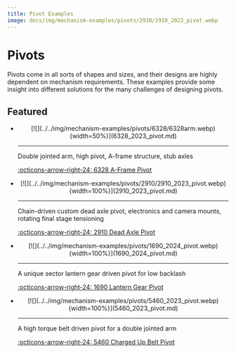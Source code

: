 ```yaml
---
title: Pivot Examples
image: docs/img/mechanism-examples/pivots/2910/2910_2023_pivot.webp
---
```


# Pivots

Pivots come in all sorts of shapes and sizes, and their designs are highly dependent on mechanism requirements. These examples provide some insight into different solutions for the many challenges of designing pivots.

## Featured

<div class="grid cards" markdown>

- <center>[![](../../img/mechanism-examples/pivots/6328/6328arm.webp){width=50%}](6328_2023_pivot.md)</center>

    ---

    Double jointed arm, high pivot, A-frame structure, stub axles

    [:octicons-arrow-right-24: 6328 A-Frame Pivot](6328_2023_pivot.md)

- <center>[![](../../img/mechanism-examples/pivots/2910/2910_2023_pivot.webp){width=100%}](2910_2023_pivot.md)</center>

    ---

    Chain-driven custom dead axle pivot, electronics and camera mounts, rotating final stage tensioning

    [:octicons-arrow-right-24: 2910 Dead Axle Pivot](2910_2023_pivot.md)

-   <center>[![](../../img/mechanism-examples/pivots/1690_2024_pivot.webp){width=100%}](1690_2024_pivot.md)</center>

    ---

    A unique sector lantern gear driven pivot for low backlash
    
    [:octicons-arrow-right-24: 1690 Lantern Gear Pivot](1690_2024_pivot.md)

-   <center>[![](../../img/mechanism-examples/pivots/5460_2023_pivot.webp){width=100%}](5460_2023_pivot.md)</center>

    ---

    A high torque belt driven pivot for a double jointed arm
    
    [:octicons-arrow-right-24: 5460 Charged Up Belt Pivot](5460_2023_pivot.md)
</div>
  
<br>
